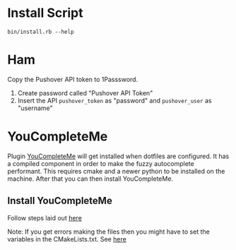 # Install Script
`bin/install.rb --help`

# Ham
Copy the Pushover API token to 1Passsword.
1. Create password called "Pushover API Token"
2. Insert the API `pushover_token` as "password" and `pushover_user` as "username"

# YouCompleteMe
Plugin [YouCompleteMe](https://github.com/Valloric/YouCompleteMe) will get installed when dotfiles are configured.
It has a compiled component in order to make the fuzzy autocomplete performant. This requires cmake and a newer
python to be installed on the machine. After that you can then install YouCompleteMe.

## Install YouCompleteMe
Follow steps laid out [here](https://github.com/Valloric/YouCompleteMe#full-installation-guide)

Note: If you get errors making the files then you might have to set the variables in the CMakeLists.txt. See [here](http://cpp-dev-talk.blogspot.com/2014/06/using-clang-with.html)
